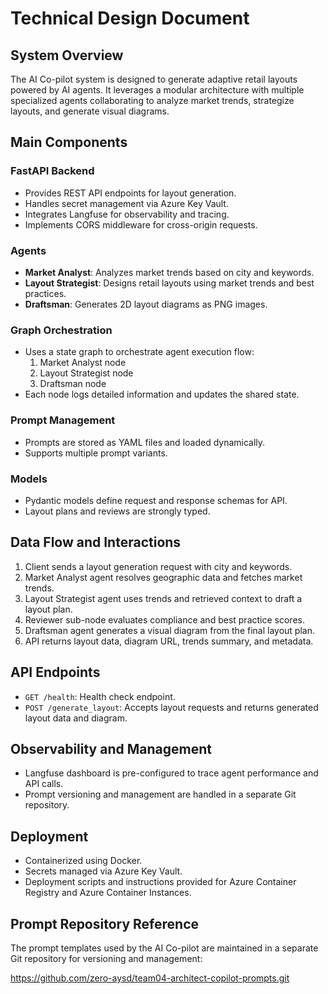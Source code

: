 # Technical Design Document

## System Overview
The AI Co-pilot system is designed to generate adaptive retail layouts powered by AI agents. It leverages a modular architecture with multiple specialized agents collaborating to analyze market trends, strategize layouts, and generate visual diagrams.

## Main Components

### FastAPI Backend
- Provides REST API endpoints for layout generation.
- Handles secret management via Azure Key Vault.
- Integrates Langfuse for observability and tracing.
- Implements CORS middleware for cross-origin requests.

### Agents
- **Market Analyst**: Analyzes market trends based on city and keywords.
- **Layout Strategist**: Designs retail layouts using market trends and best practices.
- **Draftsman**: Generates 2D layout diagrams as PNG images.

### Graph Orchestration
- Uses a state graph to orchestrate agent execution flow:
  1. Market Analyst node
  2. Layout Strategist node
  3. Draftsman node
- Each node logs detailed information and updates the shared state.

### Prompt Management
- Prompts are stored as YAML files and loaded dynamically.
- Supports multiple prompt variants.

### Models
- Pydantic models define request and response schemas for API.
- Layout plans and reviews are strongly typed.

## Data Flow and Interactions
1. Client sends a layout generation request with city and keywords.
2. Market Analyst agent resolves geographic data and fetches market trends.
3. Layout Strategist agent uses trends and retrieved context to draft a layout plan.
4. Reviewer sub-node evaluates compliance and best practice scores.
5. Draftsman agent generates a visual diagram from the final layout plan.
6. API returns layout data, diagram URL, trends summary, and metadata.

## API Endpoints
- `GET /health`: Health check endpoint.
- `POST /generate_layout`: Accepts layout requests and returns generated layout data and diagram.

## Observability and Management
- Langfuse dashboard is pre-configured to trace agent performance and API calls.
- Prompt versioning and management are handled in a separate Git repository.

## Deployment
- Containerized using Docker.
- Secrets managed via Azure Key Vault.
- Deployment scripts and instructions provided for Azure Container Registry and Azure Container Instances.

## Prompt Repository Reference
The prompt templates used by the AI Co-pilot are maintained in a separate Git repository for versioning and management:

https://github.com/zero-aysd/team04-architect-copilot-prompts.git
